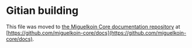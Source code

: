 Gitian building
================

This file was moved to [the Miguelkoin Core documentation repository](https://github.com/miguelkoin-core/docs/blob/master/gitian-building.md) at [https://github.com/miguelkoin-core/docs](https://github.com/miguelkoin-core/docs).
